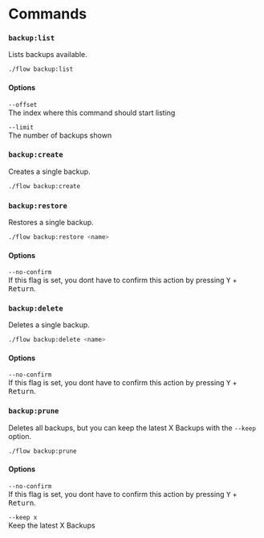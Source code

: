 # Commands

### `backup:list`

Lists backups available.

```bash
./flow backup:list
```

#### Options
`--offset`  <br />
The index where this command should start listing

`--limit` <br />
The number of backups shown


### `backup:create`

Creates a single backup.

```bash
./flow backup:create 
```


### `backup:restore`

Restores a single backup.

```bash
./flow backup:restore <name>
```

#### Options
`--no-confirm` <br />
If this flag is set, you dont have to confirm this action by pressing <kbd>Y</kbd> + <kbd>Return</kbd>.


### `backup:delete`

Deletes a single backup.

```bash
./flow backup:delete <name>
```

#### Options
`--no-confirm` <br />
If this flag is set, you dont have to confirm this action by pressing <kbd>Y</kbd> + <kbd>Return</kbd>. 



### `backup:prune`

Deletes all backups, but you can keep the latest X Backups with the `--keep` option.

```bash
./flow backup:prune
```

#### Options
`--no-confirm` <br />
If this flag is set, you dont have to confirm this action by pressing <kbd>Y</kbd> + <kbd>Return</kbd>. 

`--keep x` <br />
Keep the latest X Backups
